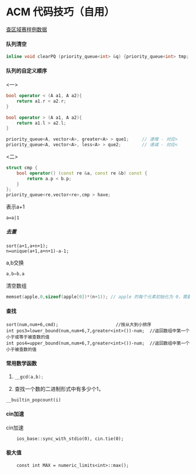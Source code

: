 # ACM 代码技巧（自用）



[查区域赛样例数据](https://blog.csdn.net/iwts_24/article/details/79240987)

#### 队列清空

```c++
inline void clearPQ (priority_queue<int> &q) {priority_queue<int> tmp; swap(tmp, q);}
```

#### 队列的自定义顺序

<一>

```c++
bool operator < (A a1, A a2){
	return a1.r < a2.r;
}
 
bool operator > (A a1, A a2){
	return a1.l > a2.l;
}
 
priority_queue<A, vector<A>, greater<A> > que1;		// 递增 - 对应>
priority_queue<A, vector<A>, less<A> > que2;		// 递减 - 对应<

```

<二>

```c++
struct cmp {
    bool operator() (const re &a, const re &b) const {
        return a.p < b.p;
    }
};
priority_queue<re,vector<re>,cmp > have;
```

表示a+1

```
a=a|1
```

##### 去重

```
sort(a+1,a+n+1);
n=unique(a+1,a+n+1)-a-1;
```

a,b交换

```c++
a,b=b,a
```



清空数组

```c++
memset(apple,0,sizeof(apple[0])*(n+1)); // apple 的每个元素初始化为 0，需要多少清楚多少
```



#### 查找

```
sort(num,num+6,cmd);                      //按从大到小排序
int pos3=lower_bound(num,num+6,7,greater<int>())-num;  //返回数组中第一个小于或等于被查数的值 
int pos4=upper_bound(num,num+6,7,greater<int>())-num;  //返回数组中第一个小于被查数的值 
```



#### 常用数学函数

1. ```c++
   __gcd(a,b);
   ```

   

2. 查找一个数的二进制形式中有多少个1，  

```
__builtin_popcount(i)
```

#### cin加速

cin加速

```
	ios_base::sync_with_stdio(0), cin.tie(0);
```



#### 极大值

```
    const int MAX = numeric_limits<int>::max();

```

